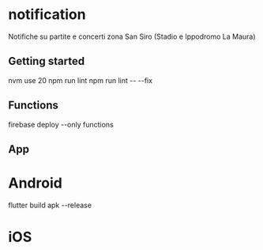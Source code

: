 # notification

Notifiche su partite e concerti zona San Siro (Stadio e Ippodromo La Maura)

## Getting started
nvm use 20
npm run lint
npm run lint -- --fix

## Functions
firebase deploy --only functions


## App
# Android
flutter build apk --release
# iOS 


